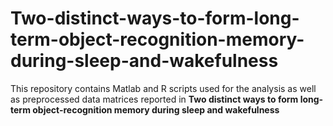 # Two-distinct-ways-to-form-long-term-object-recognition-memory-during-sleep-and-wakefulness

This repository contains Matlab and R scripts used for the analysis as well as preprocessed data matrices reported in **Two distinct ways to form long-term object-recognition memory during sleep and wakefulness** 